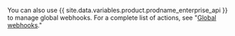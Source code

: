 You can also use {{ site.data.variables.product.prodname_enterprise_api }} to manage global webhooks. For a complete list of actions, see "[Global webhooks](/v3/enterprise-admin/global_webhooks)."
